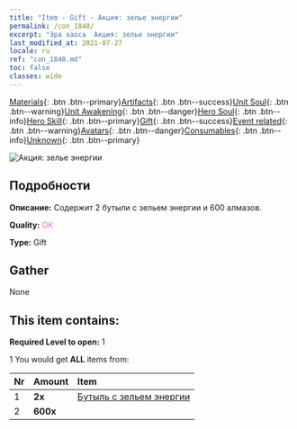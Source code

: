 ```yaml
---
title: "Item - Gift - Акция: зелье энергии"
permalink: /con_1848/
excerpt: "Эра хаоса  Акция: зелье энергии"
last_modified_at: 2021-07-27
locale: ru
ref: "con_1848.md"
toc: false
classes: wide
---
```

 [Materials](/ItemsRU/){: .btn .btn--primary}[Artifacts](/ItemsRU/Artifacts/){: .btn .btn--success}[Unit Soul](/ItemsRU/UnitSoul/){: .btn .btn--warning}[Unit Awakening](/ItemsRU/UnitAwakening/){: .btn .btn--danger}[Hero Soul](/ItemsRU/HeroSoul/){: .btn .btn--info}[Hero Skill](/ItemsRU/HeroSkill/){: .btn .btn--primary}[Gift](/ItemsRU/Gift/){: .btn .btn--success}[Event related](/ItemsRU/Events/){: .btn .btn--warning}[Avatars](/ItemsRU/Avatars/){: .btn .btn--danger}[Consumables](/ItemsRU/Consumables/){: .btn .btn--info}[Unknown](/ItemsRU/Unknown/){: .btn .btn--primary}

 ![Акция: зелье энергии](/images/t/i_907470.png)

## Подробности
 **Описание:** Содержит 2 бутыли с зельем энергии и 600 алмазов.

 **Quality:** <span style="color: #DA70D6">OK</span>

 **Type:** Gift

## Gather

  None

## This item contains:

 **Required Level to open:** 1

 1 You would get **ALL** items  from:

  | Nr | Amount |     Item    |
  |:---|:-------|:------------|
  | 1 |  **2x** | [Бутыль с зельем энергии](/ItemsRU/con_1850/) |  | 
  | 2 |  **600x** | <i class="fas fa-gem"/> |  | 
